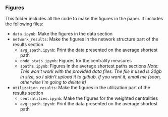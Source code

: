 ### Figures

This folder includes all the code to make the figures in the paper. It includes the following files:
- `data.ipynb`: Make the figures in the data section
- `network_results`: Make the figures in the network structure part of the results section
    - `avg_spath.ipynb`: Print the data presented on the average shortest path
    - `node_stats.ipynb`: Figures for the centrality measures
    - `spaths.ipynb`: Figures in the average shortest paths sections *Note: This won't work with the provided data files. The file it used is 20gb in size, so I didn't upload it to github. If you want it, email me (soon, otherwise I'm going to delete it)*
- `utilization_results`: Make the figures in the utilization part of the results section
    - `centralities.ipynb`: Make the figures for the weighted centralities
    - `avg_spath.ipynb`: Print the data presented on the average shortest path
